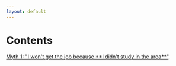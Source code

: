 ```yaml
---
layout: default
---
```

# [](#header-1)Contents

<p><a href="myth-one">Myth 1: "I won't get the job because **I didn't study in the area**"</a>.</p>